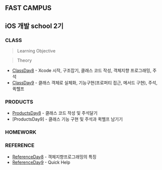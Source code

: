 ## FAST CAMPUS
## iOS 개발 school 2기


### CLASS
> Learning Objective

> Theory


* [ClassDay8] - Xcode 시작, 구조잡기, 클래스 코드 작성, 객체지향 프로그래밍, 주석
* [ClassDay9] - 클래스 객체로 실체화, 기능구현(프로퍼티 접근, 메서드 구현), 주석, 퀵헬프


### PRODUCTS
* [ProductsDay8] - 클래스 코드 작성 및 주석달기
* [ProductsDay9] - 클래스 기능 구현 및 주석과 퀵헬프 남기기


### HOMEWORK


### REFERENCE
* [ReferenceDay8] - 객체지향프로그래밍의 특징
* [ReferenceDay9] - Quick Help


[ClassDay8]: <https://github.com/HeekyeongLee/iOS_2ndClass_HKLee/blob/master/Class/Day8.md>
[ClassDay9]: <https://github.com/HeekyeongLee/iOS_2ndClass_HKLee/blob/master/Class/Day9.md>

[ProductsDay8]: <https://github.com/HeekyeongLee/iOS_2ndClass_HKLee/blob/master/Products/StructurePractice.zip>

[ReferenceDay8]: <https://github.com/HeekyeongLee/iOS_2ndClass_HKLee/blob/master/Reference/Day8.md>
[ReferenceDay9]: <https://github.com/HeekyeongLee/iOS_2ndClass_HKLee/blob/master/Reference/Day9.md> 
